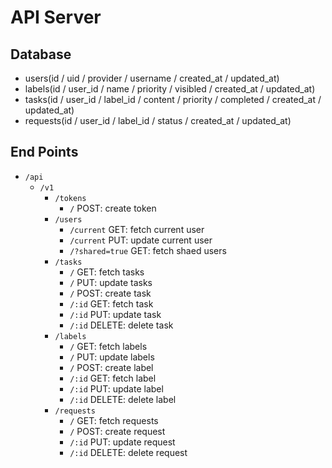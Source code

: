 # API Server

## Database

- users(id / uid / provider / username / created_at / updated_at)
- labels(id / user_id / name / priority / visibled / created_at / updated_at)
- tasks(id / user_id / label_id / content / priority / completed / created_at / updated_at)
- requests(id / user_id / label_id / status / created_at / updated_at)

## End Points

- `/api`
  - `/v1`
    - `/tokens`
      - `/` POST: create token
    - `/users`
      - `/current` GET: fetch current user
      - `/current` PUT: update current user
      - `/?shared=true` GET: fetch shaed users
    - `/tasks`
      - `/` GET: fetch tasks
      - `/` PUT: update tasks
      - `/` POST: create task
      - `/:id` GET: fetch task
      - `/:id` PUT: update task
      - `/:id` DELETE: delete task
    - `/labels`
      - `/` GET: fetch labels
      - `/` PUT: update labels
      - `/` POST: create label
      - `/:id` GET: fetch label
      - `/:id` PUT: update label
      - `/:id` DELETE: delete label
    - `/requests`
      - `/` GET: fetch requests
      - `/` POST: create request
      - `/:id` PUT: update request
      - `/:id` DELETE: delete request

